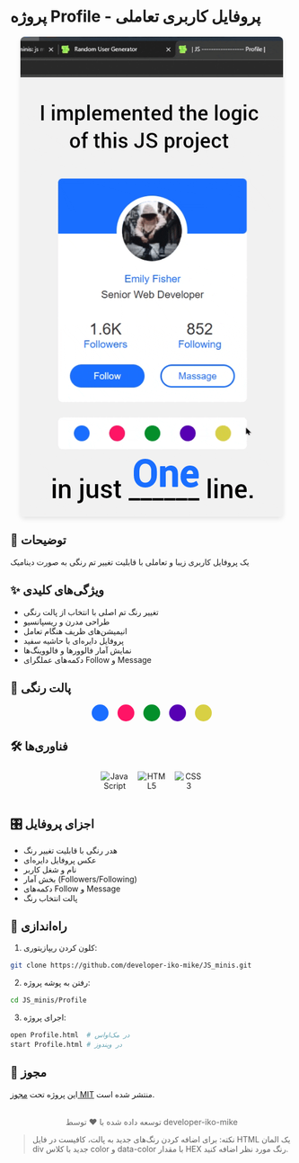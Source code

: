 # پروژه Profile - پروفایل کاربری تعاملی

<img src="./preview.gif" alt="پیش‌نمایش پروژه" style="
border-radius: 8px;
margin: 1rem auto;
box-shadow: 0 4px 8px rgba(0,0,0,0.1);
display: block;
max-width: 100%;
height: auto;
"/>

## 👤 توضیحات  
یک پروفایل کاربری زیبا و تعاملی با قابلیت تغییر تم رنگی به صورت دینامیک

## ✨ ویژگی‌های کلیدی  
- تغییر رنگ تم اصلی با انتخاب از پالت رنگی  
- طراحی مدرن و ریسپانسیو  
- انیمیشن‌های ظریف هنگام تعامل  
- پروفایل دایره‌ای با حاشیه سفید  
- نمایش آمار فالوورها و فالووینگ‌ها  
- دکمه‌های عملگرای Follow و Message  

## 🎨 پالت رنگی  
<div style="display: flex; justify-content: center; gap: 1rem; margin: 1rem 0;">
  <div style="width: 30px; height: 30px; border-radius: 50%; background: #1a6eff;"></div>
  <div style="width: 30px; height: 30px; border-radius: 50%; background: #ff1466;"></div>
  <div style="width: 30px; height: 30px; border-radius: 50%; background: #038f2b;"></div>
  <div style="width: 30px; height: 30px; border-radius: 50%; background: #5700b3;"></div>
  <div style="width: 30px; height: 30px; border-radius: 50%; background: #d8d044;"></div>
</div>

## 🛠️ فناوری‌ها  
<div align="center" style="display: flex; gap: 1rem; justify-content: center; margin: 1.5rem 0;">
  <img src="https://cdn.jsdelivr.net/gh/devicons/devicon/icons/javascript/javascript-original.svg" alt="JavaScript" width="50" height="50"/>
  <img src="https://cdn.jsdelivr.net/gh/devicons/devicon/icons/html5/html5-original.svg" alt="HTML5" width="50" height="50"/>
  <img src="https://cdn.jsdelivr.net/gh/devicons/devicon/icons/css3/css3-original.svg" alt="CSS3" width="50" height="50"/>
</div>

## 🎛️ اجزای پروفایل  
- هدر رنگی با قابلیت تغییر رنگ  
- عکس پروفایل دایره‌ای  
- نام و شغل کاربر  
- بخش آمار (Followers/Following)  
- دکمه‌های Follow و Message  
- پالت انتخاب رنگ  

## 🚀 راه‌اندازی  
1. کلون کردن ریپازیتوری:  
```bash
git clone https://github.com/developer-iko-mike/JS_minis.git
```
2. رفتن به پوشه پروژه:  
```bash
cd JS_minis/Profile
```
3. اجرای پروژه:  
```bash
open Profile.html  # در مک‌اواس
start Profile.html # در ویندوز
```

## 📜 مجوز  
این پروژه تحت [مجوز MIT](https://opensource.org/licenses/MIT) منتشر شده است.  

<div style="margin-top: 2rem; text-align: center; font-size: 0.9rem; color: #666;">
  توسعه داده شده با ❤️ توسط developer-iko-mike
</div>

> نکته: برای اضافه کردن رنگ‌های جدید به پالت، کافیست در فایل HTML یک المان div جدید با کلاس color و data-color با مقدار HEX رنگ مورد نظر اضافه کنید.